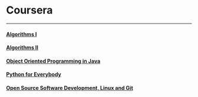 # Coursera

---

#### [Algorithms I](https://github.com/10adnan75/Coursera/tree/main/Algorithms-Part%20I)

#### [Algorithms II](https://github.com/10adnan75/Coursera/tree/main/Algorithms-Part%20II)

#### [Object Oriented Programming in Java](https://github.com/10adnan75/Coursera/tree/main/Object%20Oriented%20Programming%20in%20Java%20Specialization)

#### [Python for Everybody](https://github.com/10adnan75/Coursera/tree/main/Python%20for%20Everybody%20Specialization)

#### [Open Source Software Development, Linux and Git](https://github.com/10adnan75/Coursera/tree/main/Open%20Source%20Software%20Development%2C%20Linux%20and%20Git%20Specialization)


